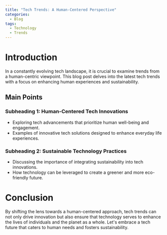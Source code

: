 ```yaml
---
title: "Tech Trends: A Human-Centered Perspective"
categories:
  - Blog
tags:
  - Technology
  - Trends
---
```


# Introduction
In a constantly evolving tech landscape, it is crucial to examine trends from a human-centric viewpoint. This blog post delves into the latest tech trends with a focus on enhancing human experiences and sustainability.

## Main Points
### Subheading 1: Human-Centered Tech Innovations
- Exploring tech advancements that prioritize human well-being and engagement.
- Examples of innovative tech solutions designed to enhance everyday life experiences.

### Subheading 2: Sustainable Technology Practices
- Discussing the importance of integrating sustainability into tech innovations.
- How technology can be leveraged to create a greener and more eco-friendly future.

# Conclusion
By shifting the lens towards a human-centered approach, tech trends can not only drive innovation but also ensure that technology serves to enhance the lives of individuals and the planet as a whole. Let's embrace a tech future that caters to human needs and fosters sustainability.